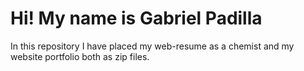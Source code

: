 # Hi! My name is Gabriel Padilla 
In this repository I have placed my web-resume as a chemist and my website portfolio both as zip files. 
